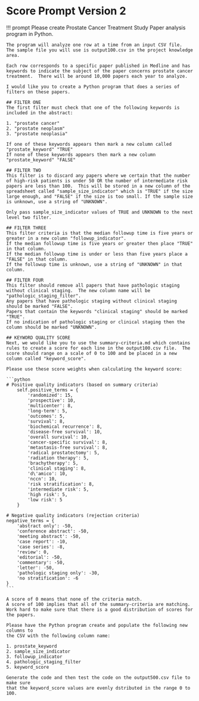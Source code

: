 # Score Prompt Version 2

!!! prompt
    Please create Prostate Cancer Treatment Study Paper analysis program in Python.

    The program will analyze one row at a time from an input CSV file.  The sample file you will use is output100.csv in the project knowledge area.
    
    Each row corresponds to a specific paper published in Medline and has keywords to indicate the subject of the paper concerns prostate cancer treatment.  There will be around 10,000 papers each year to analyze. 

    I would like you to create a Python program that does a series of filters on these papers.
    
    ## FILTER ONE
    The first filter must check that one of the following keywords is included in the abstract:

    1. "prostate cancer"
    2. "prostate neoplasm"
    3. "prostate neoplasia"

    If one of these keywords appears then mark a new column called "prostate_keyword" "TRUE"
    If none of these keywords appears then mark a new column "prostate_keyword" "FALSE"

    ## FILTER TWO
    This filter is to discard any papers where we certain that the number of high-risk patients is under 50 OR the number of intermediate risk papers are less than 100.  This will be stored in a new column of the spreadsheet called "sample_size_indicator" which is "TRUE" if the size large enough, and "FALSE" if the size is too small. If the sample size is unknown, use a string of "UNKNOWN".

    Only pass sample_size_indicator values of TRUE and UNKNOWN to the next level two filter.

    ## FILTER THREE
    This filter criteria is that the median followup time is five years or greater in a new column "followup_indicator".
    If the median followup time is five years or greater then place "TRUE" in that column.
    If the median followup time is under or less than five years place a "FALSE" in that column.
    If the followup time is unknown, use a string of "UNKNOWN" in that column.

    ## FILTER FOUR
    This filter should remove all papers that have pathologic staging without clinical staging.  The new column name will be "pathologic_staging_filter".
    Any papers that have pathologic staging without clinical staging should be marked "FALSE".
    Papers that contain the keywords "clinical staging" should be marked "TRUE".
    If no indication of pathologic staging or clinical staging then the column should be marked "UNKNOWN".

    ## KEYWORD QUALITY SCORE
    Next, we would like you to use the summary-criteria.md which contains rules to create a score for each line in the output100.csv file.  The score should range on a scale of 0 to 100 and be placed in a new column called "keyword_score".
    
    Please use these score weights when calculating the keyword score:

    ```python
    # Positive quality indicators (based on summary criteria)
        self.positive_terms = {
            'randomized': 15,
            'prospective': 10,
            'multicenter': 8,
            'long-term': 5,
            'outcomes': 5,
            'survival': 8,
            'biochemical recurrence': 8,
            'disease-free survival': 10,
            'overall survival': 10,
            'cancer-specific survival': 8,
            'metastasis-free survival': 8,
            'radical prostatectomy': 5,
            'radiation therapy': 5,
            'brachytherapy': 5,
            'clinical staging': 8,
            'd\'amico': 10,
            'nccn': 10,
            'risk stratification': 8,
            'intermediate risk': 5,
            'high risk': 5,
            'low risk': 5
        }

    # Negative quality indicators (rejection criteria)
    negative_terms = {
        'abstract only': -50,
        'conference abstract': -50,
        'meeting abstract': -50,
        'case report': -10,
        'case series': -8,
        'review': 0,
        'editorial': -50,
        'commentary': -50,
        'letter': -50,
        'pathologic staging only': -30,
        'no stratification': -6
    }
    ```

    A score of 0 means that none of the criteria match.  
    A score of 100 implies that all of the summary-criteria are matching.
    Work hard to make sure that there is a good distribution of scores for the papers.

    Please have the Python program create and populate the following new columns to 
    the CSV with the following column name:
    
    1. prostate_keyword
    2. sample_size_indicator
    3. followup_indicator
    4. pathologic_staging_filter
    5. keyword_score

    Generate the code and then test the code on the output500.csv file to make sure 
    that the keyword_score values are evenly dstributed in the range 0 to 100.
